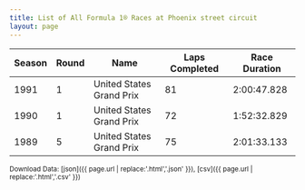 ```yaml
---
title: List of All Formula 1® Races at Phoenix street circuit
layout: page
---
```


| Season | Round | Name | Laps Completed | Race Duration |
|--|--|--|--|--|
| 1991 | 1 | United States Grand Prix | 81 | 2:00:47.828 |
| 1990 | 1 | United States Grand Prix | 72 | 1:52:32.829 |
| 1989 | 5 | United States Grand Prix | 75 | 2:01:33.133 |

<small>Download Data: [json]({{ page.url | replace:'.html','.json' }}), [csv]({{ page.url | replace:'.html','.csv' }})</small>
